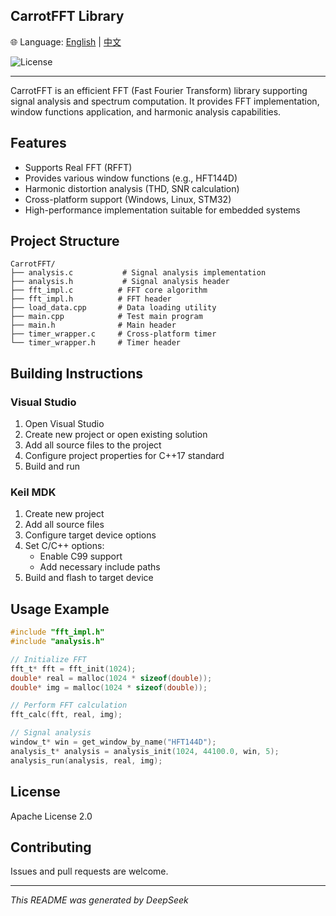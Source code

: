 ## CarrotFFT Library

🌐 Language: [English](README.md) | [中文](README.zh-CN.md)

![License](https://img.shields.io/badge/License-Apache%202.0-blue.svg)

---

CarrotFFT is an efficient FFT (Fast Fourier Transform) library supporting signal analysis and spectrum computation. It provides FFT implementation, window functions application, and harmonic analysis capabilities.

## Features

- Supports Real FFT (RFFT)
- Provides various window functions (e.g., HFT144D)
- Harmonic distortion analysis (THD, SNR calculation)
- Cross-platform support (Windows, Linux, STM32)
- High-performance implementation suitable for embedded systems

## Project Structure

```
CarrotFFT/
├── analysis.c           # Signal analysis implementation
├── analysis.h           # Signal analysis header
├── fft_impl.c          # FFT core algorithm
├── fft_impl.h          # FFT header
├── load_data.cpp       # Data loading utility
├── main.cpp            # Test main program
├── main.h              # Main header
├── timer_wrapper.c     # Cross-platform timer
└── timer_wrapper.h     # Timer header
```

## Building Instructions

### Visual Studio
1. Open Visual Studio
2. Create new project or open existing solution
3. Add all source files to the project
4. Configure project properties for C++17 standard
5. Build and run

### Keil MDK
1. Create new project
2. Add all source files
3. Configure target device options
4. Set C/C++ options:
   - Enable C99 support
   - Add necessary include paths
5. Build and flash to target device

## Usage Example

```c
#include "fft_impl.h"
#include "analysis.h"

// Initialize FFT
fft_t* fft = fft_init(1024);
double* real = malloc(1024 * sizeof(double));
double* img = malloc(1024 * sizeof(double));

// Perform FFT calculation
fft_calc(fft, real, img);

// Signal analysis
window_t* win = get_window_by_name("HFT144D");
analysis_t* analysis = analysis_init(1024, 44100.0, win, 5);
analysis_run(analysis, real, img);
```

## License

Apache License 2.0

## Contributing

Issues and pull requests are welcome.

---

*This README was generated by DeepSeek*
